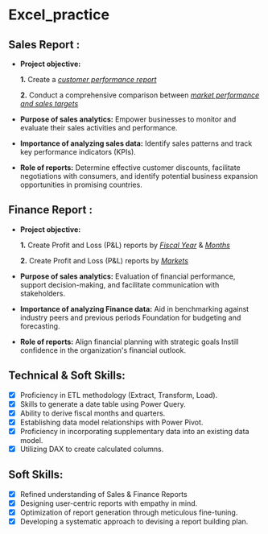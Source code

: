 # Excel_practice

## Sales Report :


- **Project objective:** 

    **1.** Create a _[customer performance report](https://github.com/Rajesh29049495/Excel_practice/blob/main/sales_report/Customer_Performance_Report.pdf)_ 

    **2.** Conduct a comprehensive comparison between _[market performance and sales targets](https://github.com/Rajesh29049495/Excel_practice/blob/main/sales_report/Market_Performance_vs_Target_Report.pdf)_

- **Purpose of sales analytics:** Empower businesses to monitor and evaluate their sales activities and performance.

- **Importance of analyzing sales data:** Identify sales patterns and track key performance indicators (KPIs).

- **Role of reports:** Determine effective customer discounts, facilitate negotiations with consumers, and identify potential business expansion opportunities in promising countries.


## Finance Report :

- **Project objective:** 

    **1.** Create Profit and Loss (P&L) reports by _[Fiscal Year](https://github.com/Rajesh29049495/Excel_practice/blob/main/finance_report/P%26L_Statement_by_Fiscal_Year.pdf)_ & _[Months](https://github.com/Rajesh29049495/Excel_practice/blob/main/finance_report/P%26L_Statement_by_Months.pdf)_ 

   **2.** Create Profit and Loss (P&L) reports by _[Markets](https://github.com/Rajesh29049495/Excel_practice/blob/main/finance_report/P%26L_Statement_by_Markets.pdf)_

- **Purpose of sales analytics:** Evaluation of financial performance, support decision-making, and facilitate communication with stakeholders.

- **Importance of analyzing Finance data:** Aid in benchmarking against industry peers and previous periods Foundation for budgeting and forecasting.

- **Role of reports:** Align financial planning with strategic goals Instill confidence in the organization's financial outlook.


## Technical & Soft Skills:
- [x]	Proficiency in ETL methodology (Extract, Transform, Load).
- [x]	Skills to generate a date table using Power Query.
- [x]	Ability to derive fiscal months and quarters.
- [x]	Establishing data model relationships with Power Pivot.
- [x]	Proficiency in incorporating supplementary data into an existing data model.
- [x]	Utilizing DAX to create calculated columns.

## Soft Skills:
- [x]	Refined understanding of Sales & Finance Reports
- [x]	Designing user-centric reports with empathy in mind.
- [x]	Optimization of report generation through meticulous fine-tuning.
- [x]	Developing a systematic approach to devising a report building plan.
